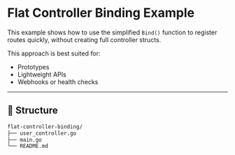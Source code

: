 # Flat Controller Binding Example

This example shows how to use the simplified `Bind()` function to register routes quickly, without creating full controller structs.

This approach is best suited for:

- Prototypes
- Lightweight APIs
- Webhooks or health checks

---

## :file_folder: Structure

```bash
flat-controller-binding/
├── user_controller.go
├── main.go
└── README.md
```